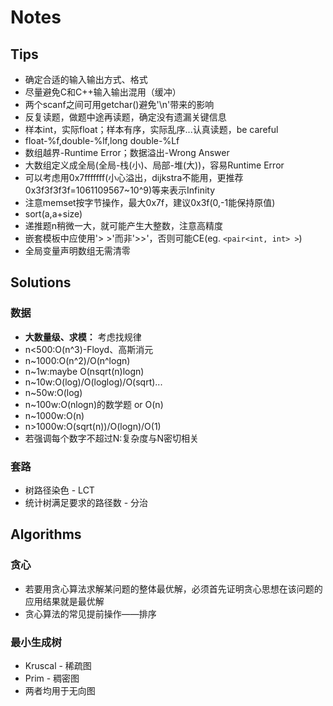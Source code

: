 # Notes

## Tips
* 确定合适的输入输出方式、格式
* 尽量避免C和C++输入输出混用（缓冲）
* 两个scanf之间可用getchar()避免'\n'带来的影响
* 反复读题，做题中途再读题，确定没有遗漏关键信息
* 样本int，实际float；样本有序，实际乱序...认真读题，be careful
* float-%f,double-%lf,long double-%Lf
* 数组越界-Runtime Error；数据溢出-Wrong Answer
* 大数组定义成全局(全局-栈(小)、局部-堆(大))，容易Runtime Error
* 可以考虑用0x7fffffff(小心溢出，dijkstra不能用，更推荐0x3f3f3f3f=1061109567~10^9)等来表示Infinity
* 注意memset按字节操作，最大0x7f，建议0x3f(0,-1能保持原值)
* sort(a,a+size)
* 递推题n稍微一大，就可能产生大整数，注意高精度
* 嵌套模板中应使用'> >'而非'>>'，否则可能CE(eg. `<pair<int, int> >`)
* 全局变量声明数组无需清零

## Solutions

### 数据
* **大数量级、求模：** 考虑找规律
* n<500:O(n^3)-Floyd、高斯消元
* n~1000:O(n^2)/O(n^logn)
* n~1w:maybe O(nsqrt(n)logn)
* n~10w:O(log)/O(loglog)/O(sqrt)...
* n~50w:O(log)
* n~100w:O(nlogn)的数学题 or O(n)
* n~1000w:O(n)
* n>1000w:O(sqrt(n))/O(logn)/O(1)
* 若强调每个数字不超过N:复杂度与N密切相关

### 套路
* 树路径染色 - LCT
* 统计树满足要求的路径数 - 分治

## Algorithms

### 贪心
* 若要用贪心算法求解某问题的整体最优解，必须首先证明贪心思想在该问题的应用结果就是最优解
* 贪心算法的常见提前操作——排序

### 最小生成树
* Kruscal - 稀疏图
* Prim - 稠密图
* 两者均用于无向图